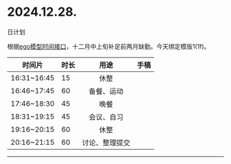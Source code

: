# 2024.12.28.
日计划

根据[ego模型时间接口](https://gitee.com/hyg/blog/blob/master/timeflow.md)，十二月中上旬补足前两月缺勤。今天绑定模版1(1f)。

| 时间片 | 时长 | 用途 | 手稿 |
| --- | --- | :---: | --- |
| 16:31~16:45 | 15 | 休整 |  |
| 16:46~17:45 | 60 | 备餐、运动 |  |
| 17:46~18:30 | 45 | 晚餐 |  |
| 18:31~19:15 | 45 | 会议、自习 |  |
| 19:16~20:15 | 60 | 休整 |  |
| 20:16~21:15 | 60 | 讨论、整理提交 |  |

---

